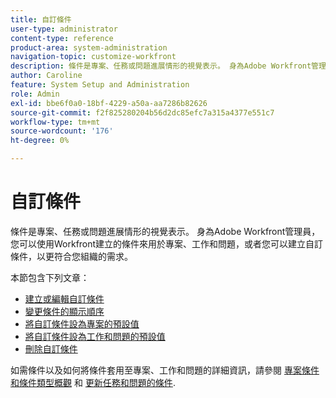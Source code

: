 ```yaml
---
title: 自訂條件
user-type: administrator
content-type: reference
product-area: system-administration
navigation-topic: customize-workfront
description: 條件是專案、任務或問題進展情形的視覺表示。 身為Adobe Workfront管理員，您可以使用Workfront建立的條件來用於專案、工作和問題，或者您可以建立自訂條件，以更符合您組織的需求。
author: Caroline
feature: System Setup and Administration
role: Admin
exl-id: bbe6f0a0-18bf-4229-a50a-aa7286b82626
source-git-commit: f2f825280204b56d2dc85efc7a315a4377e551c7
workflow-type: tm+mt
source-wordcount: '176'
ht-degree: 0%

---
```


# 自訂條件

條件是專案、任務或問題進展情形的視覺表示。 身為Adobe Workfront管理員，您可以使用Workfront建立的條件來用於專案、工作和問題，或者您可以建立自訂條件，以更符合您組織的需求。

本節包含下列文章：

* [建立或編輯自訂條件](../../../administration-and-setup/customize-workfront/create-manage-custom-conditions/create-edit-custom-conditions.md)
* [變更條件的顯示順序](../../../administration-and-setup/customize-workfront/create-manage-custom-conditions/change-display-order-of-conditions.md)
* [將自訂條件設為專案的預設值](../../../administration-and-setup/customize-workfront/create-manage-custom-conditions/set-custom-condition-default-projects.md)
* [將自訂條件設為工作和問題的預設值](../../../administration-and-setup/customize-workfront/create-manage-custom-conditions/set-custom-condition-default-tasks-issues.md)
* [刪除自訂條件](../../../administration-and-setup/customize-workfront/create-manage-custom-conditions/delete-custom-conditions.md)

如需條件以及如何將條件套用至專案、工作和問題的詳細資訊，請參閱 [專案條件和條件類型概觀](../../../manage-work/projects/manage-projects/project-condition-and-condition-type.md) 和 [更新任務和問題的條件](../../../manage-work/projects/updating-work-in-a-project/update-condition-for-tasks-and-issues.md).
